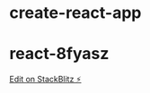 # create-react-app

# react-8fyasz

[Edit on StackBlitz ⚡️](https://stackblitz.com/edit/react-8fyasz)
